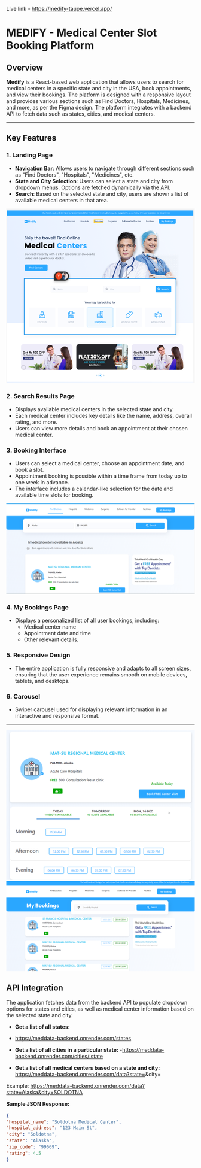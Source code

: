 Live link - https://medify-taupe.vercel.app/
# MEDIFY - Medical Center Slot Booking Platform

## Overview

**Medify** is a React-based web application that allows users to search for medical centers in a specific state and city in the USA, book appointments, and view their bookings. The platform is designed with a responsive layout and provides various sections such as Find Doctors, Hospitals, Medicines, and more, as per the Figma design. The platform integrates with a backend API to fetch data such as states, cities, and medical centers.


---

## Key Features

### 1. **Landing Page**
- **Navigation Bar**: Allows users to navigate through different sections such as "Find Doctors", "Hospitals", "Medicines", etc.
- **State and City Selection**: Users can select a state and city from dropdown menus. Options are fetched dynamically via the API.
- **Search**: Based on the selected state and city, users are shown a list of available medical centers in that area.


![Landing Page Screenshot](https://github.com/dibyaranajnsahoo1/medify/blob/main/Screenshot%202024-12-14%20134618.png)

### 2. **Search Results Page**
- Displays available medical centers in the selected state and city.
- Each medical center includes key details like the name, address, overall rating, and more.
- Users can view more details and book an appointment at their chosen medical center.

### 3. **Booking Interface**
- Users can select a medical center, choose an appointment date, and book a slot.
- Appointment booking is possible within a time frame from today up to one week in advance.
- The interface includes a calendar-like selection for the date and available time slots for booking.

![Booking Interface](https://github.com/dibyaranajnsahoo1/medify/blob/main/Screenshot%202024-12-14%20134705.png?raw=true)

### 4. **My Bookings Page**
- Displays a personalized list of all user bookings, including:
  - Medical center name
  - Appointment date and time
  - Other relevant details.

### 5. **Responsive Design**
- The entire application is fully responsive and adapts to all screen sizes, ensuring that the user experience remains smooth on mobile devices, tablets, and desktops.
  
### 6. **Carousel**
- Swiper carousel used for displaying relevant information in an interactive and responsive format.

---
![Slot_Booking ](https://github.com/dibyaranajnsahoo1/medify/blob/main/Screenshot%202024-12-14%20134712.png?raw=true)
![MyBookings ](https://github.com/dibyaranajnsahoo1/medify/blob/main/Screenshot%202024-12-14%20134723.png?raw=true)

## API Integration

The application fetches data from the backend API to populate dropdown options for states and cities, as well as medical center information based on the selected state and city.

- **Get a list of all states:**

- https://meddata-backend.onrender.com/states
  
- **Get a list of all cities in a particular state:**
-https://meddata-backend.onrender.com/cities/:state

- **Get a list of all medical centers based on a state and city:**
https://meddata-backend.onrender.com/data?state=<state-name>&city=<city-name>

Example:
https://meddata-backend.onrender.com/data?state=Alaska&city=SOLDOTNA

**Sample JSON Response:**
```json
{
"hospital_name": "Soldotna Medical Center",
"hospital_address": "123 Main St",
"city": "Soldotna",
"state": "Alaska",
"zip_code": "99669",
"rating": 4.5
}
